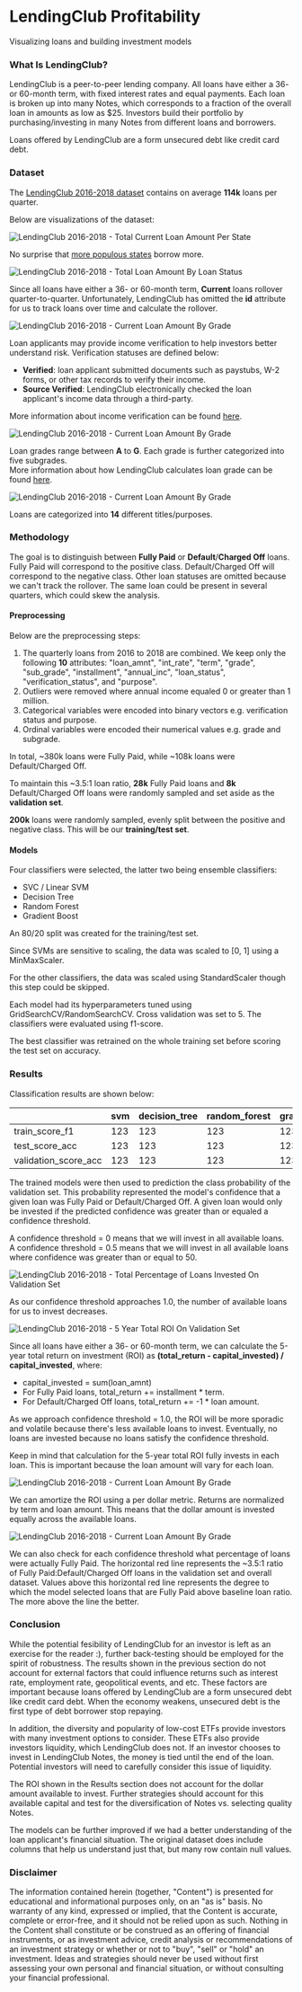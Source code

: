 # LendingClub Profitability

Visualizing loans and building investment models


### What Is LendingClub?

LendingClub is a peer-to-peer lending company. All loans have either a 36- or 60-month term, with fixed interest rates and equal payments. Each loan is broken up into many Notes, which corresponds to a fraction of the overall loan in amounts as low as $25. Investors build their portfolio by purchasing/investing in many Notes from different loans and borrowers.

Loans offered by LendingClub are a form unsecured debt like credit card debt.

### Dataset

The [LendingClub 2016-2018 dataset](https://www.lendingclub.com/info/download-data.action) contains on average **114k** loans per quarter.

Below are visualizations of the dataset:

![LendingClub 2016-2018 - Total Current Loan Amount Per State](assets/LendingClub&#32;2016-2018&#32;-&#32;Current&#32;Loan&#32;Amount&#32;Per&#32;State.gif)

No surprise that [more populous states](assets/US&#32;Population&#32;2016-2018.gif) borrow more.

![LendingClub 2016-2018 - Total Loan Amount By Loan Status](res/LendingClub&#32;2016-2018&#32;-&#32;Total&#32;Loan&#32;Amount&#32;By&#32;Loan&#32;Status.png)

Since all loans have either a 36- or 60-month term, **Current** loans rollover quarter-to-quarter. Unfortunately, LendingClub has omitted the **id** attribute for us to track loans over time and calculate the rollover.

![LendingClub 2016-2018 - Current Loan Amount By Grade](res/LendingClub&#32;2016-2018&#32;-&#32;Current&#32;Loan&#32;Amount&#32;By&#32;Verification&#32;Status&#32;Stacked&#32;Area&#32;Plot.png)

Loan applicants may provide income verification to help investors better understand risk. Verification statuses are defined below:  
- **Verified**: loan applicant submitted documents such as paystubs, W-2 forms, or other tax records to verify their income.
- **Source Verified**: LendingClub electronically checked the loan applicant's income data through a third-party.

More information about income verification can be found [here](https://www.lendingclub.com/investing/investor-education/income-verification).

![LendingClub 2016-2018 - Current Loan Amount By Grade](res/LendingClub&#32;2016-2018&#32;-&#32;Current&#32;Loan&#32;Amount&#32;By&#32;Grade&#32;Stacked&#32;Area&#32;Plot.png)

Loan grades range between **A** to **G**. Each grade is further categorized into five subgrades.   
More information about how LendingClub calculates loan grade can be found [here](https://www.lendingclub.com/foliofn/rateDetail.action).

![LendingClub 2016-2018 - Current Loan Amount By Grade](res/LendingClub&#32;2016-2018&#32;-&#32;Current&#32;Loan&#32;Amount&#32;By&#32;Title&#32;Stacked&#32;Area&#32;Plot.png)

Loans are categorized into **14** different titles/purposes. 

### Methodology

The goal is to distinguish between **Fully Paid** or **Default**/**Charged Off** loans. Fully Paid will correspond to the positive class. Default/Charged Off will correspond to the negative class. Other loan statuses are omitted because we can't track the rollover. The same loan could be present in several quarters, which could skew the analysis.

#### Preprocessing

Below are the preprocessing steps:
1. The quarterly loans from 2016 to 2018 are combined. We keep only the following **10** attributes: "loan_amnt", "int_rate", "term", "grade", "sub_grade", "installment", "annual_inc", "loan_status", "verification_status", and "purpose".
2. Outliers were removed where annual income equaled 0 or greater than 1 million.
3. Categorical variables were encoded into binary vectors e.g. verification status and purpose.
4. Ordinal variables were encoded their numerical values e.g. grade and subgrade.

In total, ~380k loans were Fully Paid, while ~108k loans were Default/Charged Off. 

To maintain this ~3.5:1 loan ratio, **28k** Fully Paid loans and **8k** Default/Charged Off loans were randomly sampled and set aside as the **validation set**.

**200k** loans were randomly sampled, evenly split between the positive and negative class. This will be our **training/test set**.

#### Models

Four classifiers were selected, the latter two being ensemble classifiers:
- SVC / Linear SVM
- Decision Tree
- Random Forest
- Gradient Boost

An 80/20 split was created for the training/test set.

Since SVMs are sensitive to scaling, the data was scaled to [0, 1] using a MinMaxScaler.

For the other classifiers, the data was scaled using StandardScaler though this step could be skipped. 

Each model had its hyperparameters tuned using GridSearchCV/RandomSearchCV. Cross validation was set to 5. The classifiers were evaluated using f1-score.

The best classifier was retrained on the whole training set before scoring the test set on accuracy. 

### Results

Classification results are shown below:

|                      | svm | decision_tree | random_forest | gradient_boosting |
|----------------------|-----|---------------|---------------|-------------------|
| train_score_f1       | 123 | 123           | 123           | 123               |
| test_score_acc       | 123 | 123           | 123           | 123               |
| validation_score_acc | 123 | 123           | 123           | 123               |

The trained models were then used to prediction the class probability of the validation set. This probability represented the model's confidence that a given loan was Fully Paid or Default/Charged Off. A given loan would only be invested if the predicted confidence was greater than or equaled a confidence threshold. 

A confidence threshold = 0 means that we will invest in all available loans.   
A confidence threshold = 0.5 means that we will invest in all available loans where confidence was greater than or equal to 50.

![LendingClub 2016-2018 - Total Percentage of Loans Invested On Validation Set](res/Prediction/LendingClub&#32;2016-2018&#32;-&#32;Total&#32;Percentage&#32;of&#32;Loans&#32;Invested&#32;On&#32;Validation&#32;Set.png)

As our confidence threshold approaches 1.0, the number of available loans for us to invest decreases.

![LendingClub 2016-2018 - 5 Year Total ROI On Validation Set](res/Prediction/LendingClub&#32;2016-2018&#32;-&#32;5&#32;Year&#32;Total&#32;ROI&#32;On&#32;Validation&#32;Set.png)

Since all loans have either a 36- or 60-month term, we can calculate the 5-year total return on investment (ROI) as **(total_return - capital_invested) / capital_invested**, where:
- capital_invested = sum(loan_amnt)
- For Fully Paid loans, total_return += installment * term.
- For Default/Charged Off loans, total_return += -1 * loan amount.

As we approach confidence threshold = 1.0, the ROI will be more sporadic and volatile because there's less available loans to invest. Eventually, no loans are invested because no loans satisfy the confidence threshold. 

Keep in mind that calculation for the 5-year total ROI fully invests in each loan. This is important because the loan amount will vary for each loan.

![LendingClub 2016-2018 - Current Loan Amount By Grade](res/Prediction/LendingClub&#32;2016-2018&#32;-&#32;Amortized&#32;Per&#32;Dollar&#32;Annual&#32;ROI&#32;On&#32;Validation&#32;Set.png)

We can amortize the ROI using a per dollar metric. Returns are normalized by term and loan amount. This means that the dollar amount is invested equally across the available loans.

![LendingClub 2016-2018 - Current Loan Amount By Grade](res/Prediction/LendingClub&#32;2016-2018&#32;-&#32;Percent&#32;Positive&#32;In&#32;Confidence&#32;Threshold&#32;On&#32;Validation&#32;Set.png)

We can also check for each confidence threshold what percentage of loans were actually Fully Paid. The horizontal red line represents the ~3.5:1 ratio of Fully Paid:Default/Charged Off loans in the validation set and overall dataset. Values above this horizontal red line represents the degree to which the model selected loans that are Fully Paid above baseline loan ratio. The more above the line the better.

### Conclusion

While the potential fesibility of LendingClub for an investor is left as an exercise for the reader :), further back-testing should be employed for the spirit of robustness. The results shown in the previous section do not account for external factors that could influence returns such as interest rate, employment rate, geopolitical events, and etc. These factors are important because loans offered by LendingClub are a form unsecured debt like credit card debt. When the economy weakens, unsecured debt is the first type of debt borrower stop repaying.

In addition, the diversity and popularity of low-cost ETFs provide investors with many investment options to consider. These ETFs also provide investors liquidity, which LendingClub does not. If an investor chooses to invest in LendingClub Notes, the money is tied until the end of the loan. Potential investors will need to carefully consider this issue of liquidity.

The ROI shown in the Results section does not account for the dollar amount available to invest. Further strategies should account for this available capital and test for the diversification of Notes vs. selecting quality Notes.

The models can be further improved if we had a better understanding of the loan applicant's financial situation. The original dataset does include columns that help us understand just that, but many row contain null values. 

### Disclaimer

The information contained herein (together, "Content") is presented for educational and informational purposes only, on an "as is" basis. No warranty of any kind, expressed or implied, that the Content is accurate, complete or error-free, and it should not be relied upon as such. Nothing in the Content shall constitute or be construed as an offering of financial instruments, or as investment advice, credit analysis or recommendations of an investment strategy or whether or not to "buy", "sell" or "hold" an investment. Ideas and strategies should never be used without first assessing your own personal and financial situation, or without consulting your financial professional.